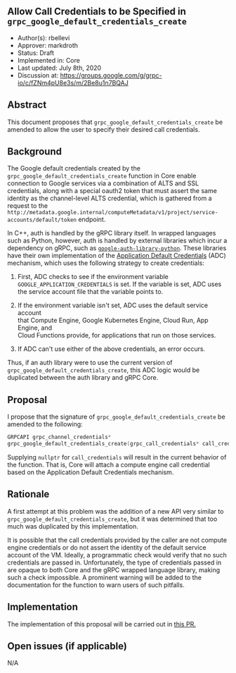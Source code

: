 Allow Call Credentials to be Specified in `grpc_google_default_credentials_create`
----
* Author(s): rbellevi
* Approver: markdroth
* Status: Draft
* Implemented in: Core
* Last updated: July 8th, 2020
* Discussion at: https://groups.google.com/g/grpc-io/c/fZNm4pU8e3s/m/2Be8u1n7BQAJ

## Abstract

This document proposes that `grpc_google_default_credentials_create` be
amended to allow the user to specify their desired call credentials.

## Background

The Google default credentials created by the
`grpc_google_default_credentials_create` function in Core enable connection to
Google services via a combination of ALTS and SSL credentials, along with a special oauth2
token that must assert the same identity as the channel-level ALTS credential,
which is gathered from a request to the
`http://metadata.google.internal/computeMetadata/v1/project/service-accounts/default/token`
endpoint.

In C++, auth is handled by the gRPC library itself. In wrapped
languages such as Python, however, auth is handled by external libraries which
incur a dependency on gRPC, such as [`google-auth-library-python`](https://github.com/googleapis/google-auth-library-python).
These libraries have their own implementation of the
[Application Default Credentials](https://cloud.google.com/docs/authentication/production?_ga=2.68587985.1354052904.1594166352-2074181900.1593114348#finding_credentials_automatically)
(ADC) mechanism, which uses the following strategy to create credentials:

1. First, ADC checks to see if the environment variable  
   `GOOGLE_APPLICATION_CREDENTIALS` is set. If the variable is set, ADC uses  
   the service account file that the variable points to.

2. If the environment variable isn't set, ADC uses the default service account  
   that Compute Engine, Google Kubernetes Engine, Cloud Run, App Engine, and  
   Cloud Functions provide, for applications that run on those services.

3. If ADC can't use either of the above credentials, an error occurs.

Thus, if an auth library were to use the current version of
`grpc_google_default_credentials_create`, this ADC
logic would be duplicated between the auth library and gRPC Core.

## Proposal

I propose that the signature of `grpc_google_default_credentials_create` be
amended to the following:

```C
GRPCAPI grpc_channel_credentials*
grpc_google_default_credentials_create(grpc_call_credentials* call_credentials);
```

Supplying `nullptr` for `call_credentials` will result in the current behavior
of the function. That is, Core will attach a compute engine call credential
based on the Application Default Credentials mechanism.

## Rationale

A first attempt at this problem was the addition of a new API very similar to
`grpc_google_default_credentials_create`, but it was determined that too much
was duplicated by this implementation.

It is possible that the call credentials provided by the caller are not compute
engine credentials or do not assert the identity of the default service account
of the VM. Ideally, a programmatic check would verify that no such credentials
are passed in. Unfortunately, the type of credentials passed in are opaque to
both Core and the gRPC wrapped language library, making such a check impossible.
A prominent warning will be added to the documentation for the function to warn
users of such pitfalls.

## Implementation

The implementation of this proposal will be carried out in [this PR.](https://github.com/grpc/grpc/pull/23203)

## Open issues (if applicable)

N/A
